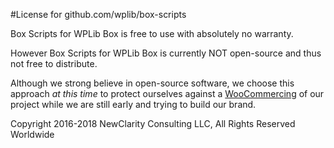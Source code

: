 #License for github.com/wplib/box-scripts

Box Scripts for WPLib Box is free to use with absolutely no warranty.

However Box Scripts for WPLib Box is currently NOT open-source and thus not free to distribute.

Although we strong believe in open-source software, we choose this approach _at this time_
to protect ourselves against a [WooCommercing](https://yoast.com/open-source-forking-branding/) 
of our project while we are still early and trying to build our brand.

Copyright 2016-2018 NewClarity Consulting LLC, All Rights Reserved Worldwide